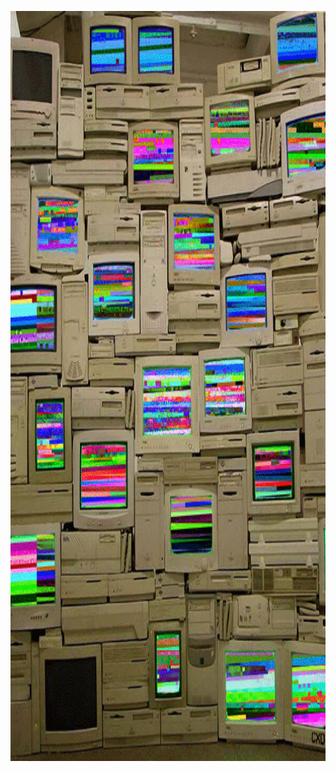 <p align="center">
  <img src="https://github.com/Hillaal/Hillaal/blob/main/computer-wall.gif"/ width="1000" height="1200">
</p>
